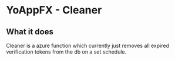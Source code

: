# YoAppFX - Cleaner

## What it does

Cleaner is a azure function which currently just removes all expired verification tokens from the db on a set schedule.